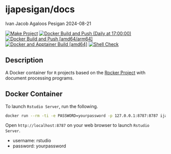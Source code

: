 ijapesigan/docs
================
Ivan Jacob Agaloos Pesigan
2024-08-21

<!-- README.md is generated from .setup/readme/README.Rmd. Please edit that file -->

<!-- badges: start -->

[![Make
Project](https://github.com/ijapesigan/docker-docs/actions/workflows/make.yml/badge.svg)](https://github.com/ijapesigan/docker-docs/actions/workflows/make.yml)
[![Docker Build and Push (Daily at
17:00:00)](https://github.com/ijapesigan/docker-docs/actions/workflows/docker-build-push-daily-docs.yml/badge.svg)](https://github.com/ijapesigan/docker-docs/actions/workflows/docker-build-push-daily-docs.yml)
[![Docker Build and Push
\[amd64/arm64\]](https://github.com/ijapesigan/docker-docs/actions/workflows/docker-build-push-amd64-arm64.yml/badge.svg)](https://github.com/ijapesigan/docker-docs/actions/workflows/docker-build-push-amd64-arm64.yml)
[![Docker and Apptainer Build
\[amd64\]](https://github.com/ijapesigan/docker-docs/actions/workflows/docker-apptainer-build-amd64.yml/badge.svg)](https://github.com/ijapesigan/docker-docs/actions/workflows/docker-apptainer-build-amd64.yml)
[![Shell
Check](https://github.com/ijapesigan/docker-docs/actions/workflows/shellcheck.yml/badge.svg)](https://github.com/ijapesigan/docker-docs/actions/workflows/shellcheck.yml)
<!-- badges: end -->

## Description

A Docker container for `R` projects based on the [Rocker
Project](https://rocker-project.org/) with document processing programs.

## Docker Container

To launch `Rstudio Server`, run the following.

``` bash
docker run --rm -ti -e PASSWORD=yourpassword -p 127.0.0.1:8787:8787 ijapesigan/docs
```

Open `http://localhost:8787` on your web browser to launch
`Rstudio Server`.

- username: rstudio
- password: yourpassword
